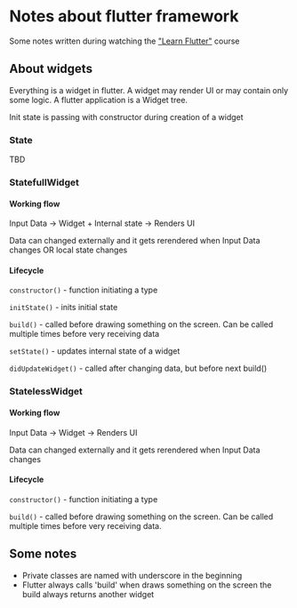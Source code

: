 # Notes about flutter framework

Some notes written during watching the ["Learn Flutter"](https://www.udemy.com/learn-flutter-dart-to-build-ios-android-apps/) course

## About widgets

Everything is a widget in flutter. A widget may render UI or may contain only some logic. A flutter application is a Widget tree.

Init state is passing with constructor during creation of a widget

### State<T>

TBD

### StatefullWidget

#### Working flow

Input Data -> Widget + Internal state -> Renders UI

Data can changed externally and it gets rerendered when Input Data changes OR local state changes

#### Lifecycle

```constructor()``` - function initiating a type

```initState()``` - inits initial state

```build()``` - called before drawing something on the screen. Can be called multiple times before very receiving data

```setState()``` - updates internal state of a widget

```didUpdateWidget()``` - called after changing data, but before next build()

### StatelessWidget

#### Working flow

Input Data -> Widget -> Renders UI

Data can changed externally and it gets rerendered when Input Data changes

#### Lifecycle

```constructor()``` - function initiating a type

```build()``` - called before drawing something on the screen. Can be called multiple times before very receiving data.

## Some notes

- Private classes are named with underscore in the beginning
- Flutter always calls 'build' when draws something on the screen the build always returns another widget
